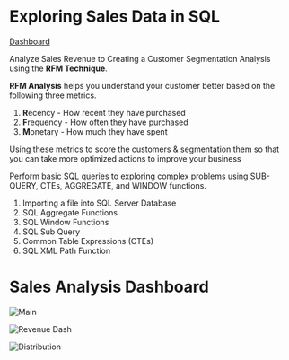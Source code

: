 # Exploring Sales Data in SQL

[Dashboard](https://public.tableau.com/app/profile/kishan7163/viz/SalesDashboard_16548903554640/Main)

Analyze Sales Revenue to Creating a Customer Segmentation Analysis using the **RFM Technique**.

**RFM Analysis** helps you understand your customer better based on the following three metrics.

1. **R**ecency - How recent they have purchased
2. **F**requency - How often they have purchased
3. **M**onetary - How much they have spent

Using these metrics to score the customers & segmentation them so that you can take more optimized actions to improve your business

Perform basic SQL queries to exploring complex problems using SUB-QUERY, CTEs, AGGREGATE, and WINDOW functions.
1. Importing a file into SQL Server Database
2. SQL Aggregate Functions
3. SQL Window Functions
4. SQL Sub Query
5. Common Table Expressions (CTEs)
6. SQL XML Path Function

# Sales Analysis Dashboard

![Main](https://user-images.githubusercontent.com/102408608/173192908-9a89b7af-9661-41c1-a084-c8a724072654.png)

![Revenue Dash](https://user-images.githubusercontent.com/102408608/173192958-e7917b39-9e4c-4a30-8007-c80320d2971f.png)

![Distribution](https://user-images.githubusercontent.com/102408608/173192966-e0028fa4-72af-4929-8de5-c539141bedc8.png)
